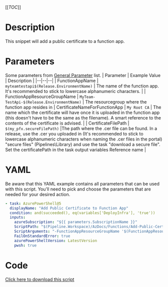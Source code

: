 [[_TOC_]]

# Description

This snippet will add a public certificate to a function app.

# Parameters

Some parameters from [General Parameter](/Azure/Azure-CLI-Snippets) list.
| Parameter | Example Value | Description |
|--|--|--|
| FunctionAppName | `myteamtestapi$(Release.EnvironmentName)` | The name of the function app. It's recommended to stick to lowercase alphanumeric characters. |
| FunctionAppResourceGroupName | `MyTeam-TestApi-$(Release.EnvironmentName)` | The resourcegroup where the function app resides in
| CertificateNameForFunctionApp | `My Root CA` | The name which the certificate will have once it is uploaded in the function app (this doesn't have to be the same as the filename). A smart reference to the contents of the certificate is advised. |
| CertificateFilePath | `$(my_pfx.secureFilePath)` |The path where the .cer file can be found. In a release, use the .cer you uploaded in (It's recommended to stick to lowercase alphanumeric characters when naming the .cer files in the portal) "secure files" (Pipelines\Library) and use the task "download a secure file". Set the certificatePath in the task output variables Reference name |

# YAML

Be aware that this YAML example contains all parameters that can be used with this script. You'll need to pick and choose the parameters that are needed for your desired action.

```yaml
- task: AzurePowerShell@5
  displayName: "Add Public Certificate to Function App"
  condition: and(succeeded(), eq(variables['DeployInfra'], 'true'))
  inputs:
    azureSubscription: "${{ parameters.SubscriptionName }}"
    ScriptPath: "$(Pipeline.Workspace)/AzDocs/Functions/Add-Public-Certificate-to-Function-App.ps1"
    ScriptArguments: "-FunctionAppResourceGroupName '$(FunctionAppResourceGroupName)' -FunctionAppName '$(FunctionAppName)' -CertificateNameForFunctionApp '$(CertificateNameForFunctionApp)' -CertificateFilePath '$(CertificateFilePath)'"
    FailOnStandardError: true
    azurePowerShellVersion: LatestVersion
    pwsh: true
```

# Code

[Click here to download this script](../../../../src/Functions/Add-Public-Certificate-to-Function-App.ps1)
